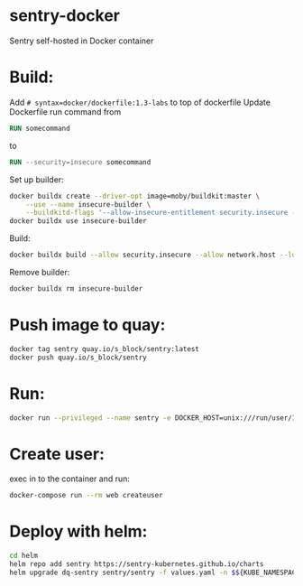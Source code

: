 # sentry-docker
Sentry self-hosted in Docker container

Build:
======
Add `# syntax=docker/dockerfile:1.3-labs` to top of dockerfile
Update Dockerfile run command from 
```dockerfile
RUN somecommand
```
to
```dockerfile
RUN --security=insecure somecommand
```
Set up builder:
```bash
docker buildx create --driver-opt image=moby/buildkit:master \
    --use --name insecure-builder \
    --buildkitd-flags '--allow-insecure-entitlement security.insecure --allow-insecure-entitlement network.host'
docker buildx use insecure-builder
```
Build:
```bash
docker buildx build --allow security.insecure --allow network.host --load -t sentry .
```
Remove builder:
```bash
docker buildx rm insecure-builder
```
Push image to quay:
===================
```bash
docker tag sentry quay.io/s_block/sentry:latest
docker push quay.io/s_block/sentry
```

Run:
====
```bash
docker run --privileged --name sentry -e DOCKER_HOST=unix:///run/user/1000/docker.sock -p 9000:9000 -ti sentry
```

Create user:
============
exec in to the container and run:
```bash
docker-compose run --rm web createuser
```

Deploy with helm:
=================

```bash
cd helm
helm repo add sentry https://sentry-kubernetes.github.io/charts
helm upgrade dq-sentry sentry/sentry -f values.yaml -n $${KUBE_NAMESPACE} --set dq-sentry.user.password=$${USER_PASSWORD} --debug
```
